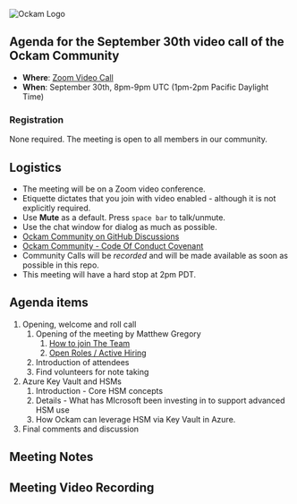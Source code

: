 ![Ockam Logo](../assets/logo.svg)

## Agenda for the September 30th video call of the Ockam Community

- **Where**: [Zoom Video Call](https://ockam.zoom.us/j/93012459605?pwd=VG1YU0NUWExtd25OL0dma283cUZ0Zz09)
- **When**: September 30th, 8pm-9pm UTC (1pm-2pm Pacific Daylight Time)

### Registration

None required. The meeting is open to all members in our community.

## Logistics

* The meeting will be on a Zoom video conference.
* Etiquette dictates that you join with video enabled - although it is not explicitly required.
* Use **Mute** as a default. Press `space bar` to talk/unmute.
* Use the chat window for dialog as much as possible.
* [Ockam Community on GitHub Discussions](https://github.com/ockam-network/ockam/discussions)
* [Ockam Community - Code Of Conduct Covenant](https://www.ockam.io/learn/guides/team/conduct/)
* Community Calls will be *recorded* and will be made available as soon as possible in this repo.
* This meeting will have a hard stop at 2pm PDT.

## Agenda items

1. Opening, welcome and roll call
    1. Opening of the meeting by Matthew Gregory
        1. [How to join The Team](https://www.ockam.io/learn/guides/team/join_us/)
        1. [Open Roles / Active Hiring](https://www.ockam.io/team#open-roles)
    1. Introduction of attendees
    1. Find volunteers for note taking
1. Azure Key Vault and HSMs
    1. Introduction - Core HSM concepts
    1. Details - What has MIcrosoft been investing in to support advanced HSM use
    1. How Ockam can leverage HSM via Key Vault in Azure.
1. Final comments and discussion

## Meeting Notes


## Meeting Video Recording
